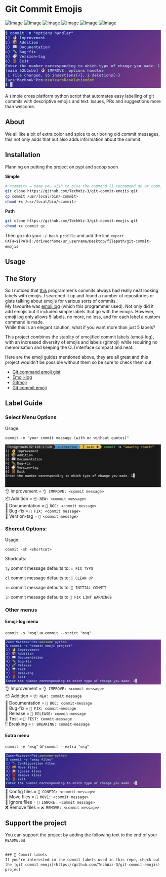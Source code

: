 # Git Commit Emojis

![Image](https://img.shields.io/github/license/TechWiz-3/git-commit-emojis?color=5D3FD3&label=license&logo=gnu&style=flat-square&logoColor=C7EAFC)
![Image](https://img.shields.io/badge/python-3.9-informational?style=flat-square&color=5D3FD3&logo=python&logoColor=C7EAFC)
![Image](https://img.shields.io/github/commit-activity/m/TechWiz-3/git-commit-emojis?color=643de0&logo=git&style=flat-square&logoColor=C7EAFC)
![Image](https://img.shields.io/github/stars/TechWiz-3/git-commit-emojis?color=b53de0&label=stars&style=flat-square&logoColor=C7EAFC)
![Image](https://img.shields.io/github/issues/TechWiz-3/git-commit-emojis?color=9f43e6&label=issues&style=flat-square&logoColor=C7EAFC)
![Image](https://img.shields.io/github/issues-pr/TechWiz-3/git-commit-emojis?color=blueviolet&label=pull%20requests&style=flat-square&logoColor=C7EAFC)

![Image](./screenshots/banner.png)

A simple cross platform python script that automates easy labelling of git commits with descriptive emojis and text. Issues, PRs and suggestions more than welcome.

## About
We all like a bit of extra color and spice to our boring old commit messages, this not only adds that but also adds information about the commit.

## Installation
Planning on putting the project on pypi and scoop soon  

**Simple**
```sh
# <commit> = name you wish to give the command (I recommend gc or commit)
git clone https://github.com/TechWiz-3/git-commit-emojis.git
cp commit /usr/local/bin/<commit>
chmod +x /usr/local/bin/<commit>
```

**Path**
```sh
git clone https://github.com/TechWiz-3/git-commit-emojis.git
chmod +x commit gc
```
Then go into your `~/.bash_profile` and add the line
`export PATH=${PATH}:/driveorhome/ur_username/Desktop/filepath/git-commit-emojis`


## Usage

## The Story
So I noticed that [this](https://github.com/msaaddev) programmer's commits always had really neat looking labels with emojis. I searched it up and found a number of repositories or gists talking about emojis for various sorts of commits.  
My favourite was [emoji log](https://github.com/ahmadawais/Emoji-Log) (which this programmer used). Not only did it add emojis but it included simple labels that go with the emojis. However, emoji log only allows 5 labels, no more, no less, and for each label a custom command is made.  
While this is an elegant solution, what if you want more than just 5 labels?

This project combines the stablity of emojified commit labels (emoji-log), with an increased diversity of emojis and labels (gitmoji) while requiring no memorisation and keeping the CLI interface compact and neat.

Here are the emoji guides mentioned above, they are all great and this project wouldn't be possible without them so be sure to check them out:  
* [Git command emoji gist](https://gist.github.com/parmentf/035de27d6ed1dce0b36a)  
* [Emoji-log](https://github.com/ahmadawais/Emoji-Log)  
* [Gitmoji](https://github.com/topics/gitmoji)
* [Git commit emoji](https://github.com/liuchengxu/git-commit-emoji-cn)  


## Label Guide
### Select Menu Options
Usage:  
```
commit -m "your commit message (with or without quotes)"
```

![Image](./screenshots/commit_select_menu.png)  
👌 Improvement = `👌 IMPROVE: <commit message>`  
📦 Addition = `📦 NEW: <commit message>`  
📖 Documentation = `📖 DOC: <commit message>`  
🐛 Bug-fix = `🐛 FIX: <commit message>`  
🔖 Version-tag = `🔖 <commit message>`  

### Shorcut Options:
Usage:  
```
commit -sh <shortcut>
```
Shortcuts:  

`ty`     commit message defaults to: `✏️ FIX TYPO`  

`cl`     commit message defaults to: `🧹 CLEAN UP`  

`in`     commit message defaults to: `🎉 INITIAL COMMIT`  

`ln`     commit message defaults to `🚨 FIX LINT WARNINGS`  

### Other menus
#### Emoji-log menu
`commit -s "msg"` or `commit --strict "msg"`

![Image](./screenshots/strict_menu.png)  
👌 Improvement = `👌 IMPROVE: <commit message>`  
📦 Addition = `📦 NEW: commit message`  
📖 Documentation = `📖 DOC: commit-message`  
🐛 Bug-fix = `🐛 FIX: commit-message`  
🚀 Release = `🚀 RELEASE: commit-message`  
🤖 Test = `🤖 TEST: commit-message`  
‼️  Breaking = `‼️ BREAKING: commit-message`  

#### Extra menu
`commit -e "msg"` or `commit --extra "msg"`

![Image](./screenshots/extra_menu.png)  
🔧 Config files = `🔧 CONFIG: <commit message>`  
🚚 Move files = `🚚 MOVE: <commit message>`  
🙈 Ignore files = `🙈 IGNORE: <commit message>`  
❌ Remove files = `❌ REMOVE: <commit message>`  

## Support the project
You can support the project  by adding the following text to the end of your `README.md` 
```
---
### 🎉 Commit labels
If you're interested in the commit labels used in this repo, check out the [git commit emoji](https://github.com/TechWiz-3/git-commit-emojis) project
```
